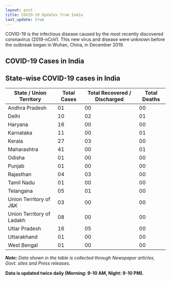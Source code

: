 ```yaml
---
layout: post
title: COVID-19 Updates from India
last_update: true
---
```


COVID-19 is the infectious disease caused by the most recently discovered coronavirus (2019-nCoV). This new virus and disease were unknown before the outbreak began in Wuhan, China, in December 2019.

## COVID-19 Cases in India
<p id = "totalcases" style="font-size: 1.2rem; font-weight: bold;"></p>
<p id = "totalrecovered" style="font-size: 1.2rem; font-weight: bold;"></p>
<p id = "totaldeaths" style="font-size: 1.2rem; font-weight: bold;"></p>

## State-wise COVID-19 cases in India

<div class="datatable-begin"></div>

State / Union Territory   | Total Cases | Total Recovered / Discharged | Total Deaths
------- | -- | -- | --
Andhra Pradesh | 01| 00 | 00
Delhi  | 10 | 02 | 01
Haryana | 16 | 00 | 00
Karnataka | 11 | 00 | 01
Kerala | 27 | 03 | 00
Maharashtra  | 41 | 00 | 01
Odisha | 01 | 00 | 00
Punjab | 01 | 00 | 00
Rajasthan | 04 | 03 | 00
Tamil Nadu | 01 | 00 | 00
Telangana | 05 | 01 | 00
Union Territory of J&K | 03 | 00 | 00
Union Territory of Ladakh | 08 | 00 | 00
Uttar Pradesh | 16 | 05 | 00 
Uttarakhand | 01 | 00 | 00
West Bengal | 01 | 00 | 00

<div class="datatable-end"></div>

***Note:** Data shown in the table is collected through Newspaper articles, Govt. sites and Press releases.*

**Data is updated twice daily (Morning: 9-10 AM, Night: 9-10 PM).**
